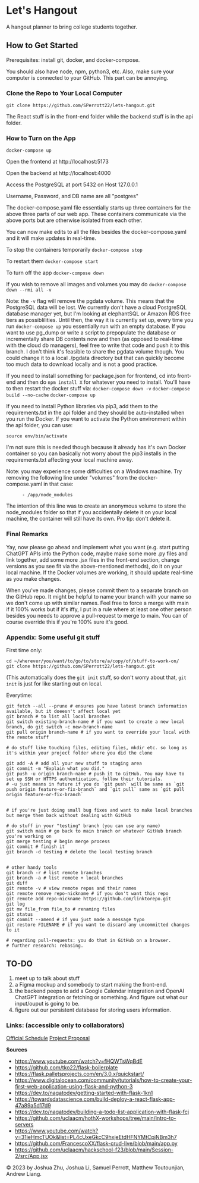 # Let's Hangout
A hangout planner to bring college students together.

## How to Get Started
Prerequisites: install git, docker, and docker-compose.

You should also have node, npm, python3, etc. Also, make sure your computer is connected to your GitHub. This part can be annoying.

### Clone the Repo to Your Local Computer

`git clone https://github.com/SPerrott22/lets-hangout.git`

The React stuff is in the front-end folder while the backend stuff is in the api folder.

### How to Turn on the App

`docker-compose up`

Open the frontend at http://localhost:5173

Open the backend at http://localhost:4000

Access the PostgreSQL at port 5432 on Host 127.0.0.1

Username, Password, and DB name are all "postgres"

The docker-compose.yaml file essentially starts up three containers for the above three parts of our web app. These containers communicate via the above ports but are otherwise isolated from each other.

You can now make edits to all the files besides the docker-compose.yaml and it will make updates in real-time.

To stop the containers temporarily
`docker-compose stop`

To restart them
`docker-compose start`

To turn off the app
`docker-compose down`

If you wish to remove all images and volumes you may do
`docker-compose down --rmi all -v`

Note: the `-v` flag will remove the pgdata volume. This means that the PostgreSQL data will be lost. We currently don't have a cloud PostgreSQL database manager yet, but I'm looking at elephantSQL or Amazon RDS free tiers as possiblilities. Until then, the way it is currently set up, every time you run `docker-compose up` you essentially run with an empty database. If you want to use pg_dump or write a script to prepopulate the database or incrementally share DB contents now and then (as opposed to real-time with the cloud db managers), feel free to write that code and push it to this branch. I don't think it's feasible to share the pgdata volume though. You could change it to a local ./pgdata directory but that can quickly become too much data to download locally and is not a good practice.

If you need to install something for package.json for frontend, cd into front-end and then do `npm install X` for whatever you need to install. You'll have to then restart the docker stuff via:
`docker-compose down -v`
`docker-compose build --no-cache`
`docker-compose up`

If you need to install Python libraries via pip3, add them to the requirements.txt in the api folder and they should be auto-installed when you run the Docker. If you want to activate the Python environment within the api folder, you can use:

`source env/bin/activate`

I'm not sure this is needed though because it already has it's own Docker container so you can basically not worry about the pip3 installs in the requirements.txt affecting your local machine away.

Note: you may experience some difficulties on a Windows machine. Try removing the following line under "volumes" from the docker-compose.yaml in that case:

```
      - /app/node_modules
```

The intention of this line was to create an anonymous volume to store the node_modules folder so that if you accidentally delete it on your local machine, the container will still have its own. Pro tip: don't delete it.

### Final Remarks

Yay, now please go ahead and implement what you want (e.g. start putting ChatGPT APIs into the Python code, maybe make some more .py files and link together, add some more .jsx files in the front-end section, change versions as you see fit via the above-mentioned methods), do it on your local machine. If the Docker volumes are working, it should update real-time as you make changes.

When you've made changes, please commit them to a separate branch on the GitHub repo. It might be helpful to name your branch with your name so we don't come up with similar names. Feel free to force a merge with main if it 100% works but if it's iffy, I put in a rule where at least one other person besides you needs to approve a pull-request to merge to main. You can of course override this if you're 100% sure it's good.

### Appendix: Some useful git stuff

First time only:
```console
cd ~/wherever/you/want/to/go/to/store/a/copy/of/stuff-to-work-on/
git clone https://github.com/SPerrott22/lets-hangout.git
```
(This automatically does the `git init` stuff, so don't worry about that, `git init` is just for like starting out on local.

Everytime:
```console
git fetch --all --prune # ensures you have latest branch information available, but it doeesn't affect local yet
git branch # to list all local branches
git switch existing-branch-name # if you want to create a new local branch, do git switch -c new-branch-name
git pull origin branch-name # if you want to override your local with the remote stuff

# do stuff like touching files, editing files, mkdir etc. so long as it's within your project folder where you did the clone

git add -A # add all your new stuff to staging area
git commit -m "Explain what you did."
git push -u origin branch-name # push it to GitHub. You may have to set up SSH or HTTPS authentication, follow their tutorials.
# -u just means in future if you do `git push` will be same as `git push origin feature-or-fix-branch` and `git pull` same as `git pull origin feature-or-fix-branch`


# if you're just doing small bug fixes and want to make local branches but merge them back without dealing with GitHub

# do stuff in your "testing" branch (you can use any name)
git switch main # go back to main branch or whatever GitHub branch you're working on
git merge testing # begin merge process
git commit # finish it
git branch -d testing # delete the local testing branch


# other handy tools
git branch -r # list remote branches
git branch -a # list remote + local branches
git diff
git remote -v # view remote repos and their names
git remote remove repo-nickname # if you don't want this repo
git remote add repo-nickname https://github.com/linktorepo.git 
git log
git mv file_from file_to # renaming files
git status
git commit --amend # if you just made a message typo
git restore FILENAME # if you want to discard any uncommitted changes to it

# regarding pull-requests: you do that in GitHub on a browser.
# further research: rebasing.
```

## TO-DO
1) meet up to talk about stuff
2) a Figma mockup and somebody to start making the front-end.
3) the backend peeps to add a Google Calendar integration and OpenAI ChatGPT integration or fetching or something. And figure out what our input/ouput is going to be.
4) figure out our persistent database for storing users information.

### Links: (accessible only to collaborators)
[Official Schedule](https://docs.google.com/document/d/18CVAa7x0p81EIlmhSwevdX1e9p91VaN9H7_z0aK3GY4/edit?usp=sharing)
[Project Proposal](https://docs.google.com/document/d/1pcBcbz_itiW3kw4zLuwpz3pQPqzzmZLH82ii28W8zP0/edit#heading=h.ck9tcfup1nn4)

**Sources**
* https://www.youtube.com/watch?v=fHQWTsWqBdE
* https://github.com/tko22/flask-boilerplate
* https://flask.palletsprojects.com/en/3.0.x/quickstart/
* https://www.digitalocean.com/community/tutorials/how-to-create-your-first-web-application-using-flask-and-python-3
* https://dev.to/nagatodev/getting-started-with-flask-1kn1
* https://towardsdatascience.com/build-deploy-a-react-flask-app-47a89a5d17d9
* https://dev.to/nagatodev/building-a-todo-list-application-with-flask-fcj
* https://github.com/uclaacm/hothX-workshops/tree/main/intro-to-servers
* https://www.youtube.com/watch?v=31ieHmcTUOk&list=PL4cUxeGkcC9hxjeEtdHFNYMtCpjNBm3h7
* https://github.com/FrancescoXX/flask-crud-live/blob/main/app.py
* https://github.com/uclaacm/hackschool-f23/blob/main/Session-2/src/App.jsx

&copy; 2023 by Joshua Zhu, Joshua Li, Samuel Perrott, Matthew Toutounjian, Andrew Liang.
